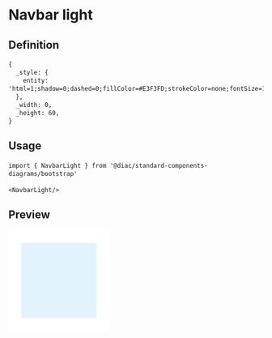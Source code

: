 # Navbar light

## Definition

```
{
  _style: { 
    entity: 'html=1;shadow=0;dashed=0;fillColor=#E3F3FD;strokeColor=none;fontSize=16;fontColor=#ffffff;align=left;spacing=15;',
  },
  _width: 0,
  _height: 60,
}
```

## Usage

```
import { NavbarLight } from '@diac/standard-components-diagrams/bootstrap'

<NavbarLight/>
```

## Preview

<img src="./navbar-light.png" width="200"/>
